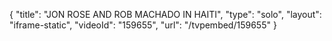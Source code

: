 {
    "title": "JON ROSE AND ROB MACHADO IN HAITI",
    "type": "solo",
    "layout": "iframe-static",
    "videoId": "159655",
    "url": "\/tvpembed\/159655"
}